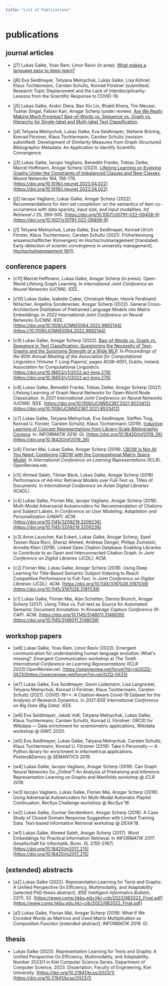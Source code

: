 ```yaml
---
title: "List of Publications"
---
```


# publications 

## journal articles

- [j7] Lukas Galke, Yoav Ram, Limor Raviv (in prep). [What makes a language easy to deep-learn?](https://arxiv.org/abs/2302.12239)

- [j6] Eva Seidlmayer, Tetyana Melnychuk, Lukas Galke, Lisa Kühnel, Klaus Tochtermann, Carsten Schultz, Konrad Förstner (submitted). Research Topic Displacement and the Lack of Interdisciplinarity: Lessons from the Scientific Response to COVID-19.

- [j5] Lukas Galke, Andor Diera, Bao Xin Lin, Bhakti Khera, Tim Meuser, Tushar Singal, Fabian Karl, Ansgar Scherp (under review). [Are We Really Making Much Progress? Bag-of-Words vs. Sequence vs. Graph vs. Hierarchy for Single-label and Multi-label Text Classification](https://arxiv.org/abs/2204.03954).

- [j4] Tetyana Melnychuk, Lukas Galke, Eva Seidlmayer; Stefanie Bröring, Konrad Förstner, Klaus Tochtermann, Carsten Schultz (revision submitted). Development of Similarity Measures from Graph-Structured Bibliographic Metadata: An Application to Identify Scientific Convergence.

- [j3] Lukas Galke, Iacopo Vagliano, Benedikt Franke, Tobias Zielke, Marcel Hoffmann, Ansgar Scherp (2023). [Lifelong Learning on Evolving Graphs Under the Constraints of Imbalanced Classes and New Classes](https://pure.mpg.de/rest/items/item_3368482_4/component/file_3510107/content). *Neural Networks* 164, 156-176. [https://doi.org/10.1016/j.neunet.2023.04.022](https://doi.org/10.1016/j.neunet.2023.04.022)

- [j2] Iacopo Vagliano, Lukas Galke, Ansgar Scherp (2022). Recommendations for item set completion: on the semantics of item co-occurrence with data sparsity, input size, and input modalities. *Inf Retrieval J* 25, 269–305. [https://doi.org/10.1007/s10791-022-09408-9](https://doi.org/10.1007/s10791-022-09408-9)

- [j1] Tetyana Melnychuk, Lukas Galke, Eva Seidlmayer, Konrad Ulrich Förster, Klaus Tochtermann, Carsten Schultz (2021). Früherkennung wissenschaftlicher Konvergenz im Hochschulmanagement [translated: Early-detection of scientic convergence in university management]. [*Hochschulmanagement* 16(1)](https://www.universitaetsverlagwebler.de/_files/ugd/7bac3c_24fe9adc2e3740178ad5ba98f66d1931.pdf).

## conference papers

- [c11] Marcel Hoffmann, Lukas Galke, Ansgar Scherp (in press). Open-World Lifelong Graph Learning. In *International Joint Conference on Neural Networks (IJCNN)*. IEEE.

- [c10] Lukas Galke, Isabelle Cuber, Christoph Meyer, Henrik Ferdinand Nölscher, Angelina Sonderecker, Ansgar Scherp (2022). General Cross-Architecture Distillation of Pretrained Language Models into Matrix Embeddings. In *2022 International Joint Conference on Neural Networks (IJCNN)*. IEEE. [https://doi.org/10.1109/IJCNN55064.2022.9892144](https://10.1109/IJCNN55064.2022.9892144)

- [c9] Lukas Galke, Ansgar Scherp (2022). [Bag-of-Words vs. Graph vs. Sequence in Text Classification: Questioning the Necessity of Text-Graphs and the Surprising Strength of a Wide MLP](https://doi.org/10.18653/v1/2022.acl-long.279). In *Proceedings of the 60th Annual Meeting of the Association for Computational Linguistics (Volume 1: Long Papers)*, pages 4038–4051, Dublin, Ireland. Association for Computational Linguistics. [https://doi.org/10.18653/v1/2022.acl-long.279](https://doi.org/10.18653/v1/2022.acl-long.279)

- [c8] Lukas Galke, Benedikt Franke, Tobias Zielke, Ansgar Scherp (2021). Lifelong Learning of Graph Neural Networks for Open-World Node Classication. In *2021 International Joint Conference on Neural Networks (IJCNN)*. IEEE. [https://doi.org/10.1109/IJCNN52387.2021.9533412](https://doi.org/10.1109/IJCNN52387.2021.9533412)

- [c7] Lukas Galke, Tetyana Melnychuk, Eva Seidlmayer, Steffen Trog, Konrad U. Förster, Carsten Schultz, Klaus Tochtermann (2019). [Inductive Learning of Concept Representations from Library-Scale Bibliographic Corpora](https://dl.gi.de/handle/20.500.12116/24973). In: *INFORMATIK 2019*. GI. [https://doi.org/10.18420/inf2019_26](https://doi.org/10.18420/inf2019_26)

- [c6] Florian Mai, Lukas Galke, Ansgar Scherp (2019). [CBOW Is Not All You Need: Combining CBOW with the Compositional Matrix Space Model](https://openreview.net/pdf?id=H1MgjoR9tQ). In *International Conference on Learning Representations (ICLR)*. OpenReview.net.

- [c5] Ahmed Saleh, Tilman Beck, Lukas Galke, Ansgar Scherp (2018). Performance of Ad-Hoc Retrieval Models over Full-Text vs. Titles of Documents. In *International Conference on Asian Digital Libraries (ICADL)*.

- [c4] Lukas Galke, Florian Mai, Iacopo Vagliano, Ansgar Scherp (2018). Multi-Modal Adversarial Autoencoders for Recommendation of Citations and Subject Labels. In *Conference on User Modeling, Adaptation and Personalization (UMAP)*. ACM. [https://doi.org/10.1145/3209219.3209236](https://doi.org/10.1145/3209219.3209236)

- [c3] Anne Lauscher, Kai Eckert, Lukas Galke, Ansgar Scherp, Syed Tassen Raza Rizvi, Sheraz Ahmed, Andreas Dengel, Philipp Zumstein, Annette Klein (2018). Linked Open Citation Database: Enabling Libraries to Contribute to an Open and Interconnected Citation Graph. In *Joint Conference on Digital Libraries (JCDL)*. ACM.

- [c2] Florian Mai, Lukas Galke, Ansgar Scherp (2018). Using Deep Learning for Title-Based Semantic Subject Indexing to Reach Competitive Performance to Full-Text. In *Joint Conference on Digital Libraries (JCDL)*. ACM. [https://doi.org/10.1145/3197026.3197039](https://doi.org/10.1145/3197026.3197039)

- [c1] Lukas Galke, Florian Mai, Alan Schelten, Dennis Brunch, Ansgar Scherp (2017). Using Titles vs. Full-text as Source for Automated Semantic Document Annotation. In *Knowledge Capture Conference (K-CAP)*. ACM. [https://doi.org/10.1145/3148011.3148039](https://doi.org/10.1145/3148011.3148039)

## workshop papers

- [w8] Lukas Galke, Yoav Ram, Limor Raviv (2022). Emergent communication for understanding human language evolution: What's missing?. Emergent Communication workshop at *The Tenth International Conference on Learning Representations (ICLR 2022)*.OpenReview.net. [https://openreview.net/forum?id=rqUGZQ-0XZ5](https://openreview.net/forum?id=rqUGZQ-0XZ5)

- [w7] Lukas Galke, Eva Seidlmayer, Gavin Lüdemann, Lisa Langnickel, Tetyana Melnychuk, Konrad U Förstner, Klaus Tochtermann, Carsten Schultz (2021). COVID-19++: A Citation-Aware Covid-19 Dataset for the Analysis of Research Dynamics. In *2021 IEEE International Conference on Big Data (Big Data)*. IEEE.

- [w6] Eva Seidlmayer, Jakob Voß, Tatyana Melnychuk, Lukas Galke, Klaus Tochtermann, Carsten Schultz, Konrad U. Förstner: ORCID for Wikidata — Data enrichment for scientometric applications, Wikidata workshop @ *ISWC 2020*.

- [w5] Eva Seidlmayer, Lukas Galke, Tatyana Melnychuk, Carsten Schultz, Klaus Tochtermann, Konrad U. Förstner (2019): Take it Personally — A Python library for enrichment in informetrical applications. Posters&Demos @ *SEMANTICS 2019*.

- [w4] Lukas Galke, Iacopo Vagliano, Ansgar Scherp (2019). Can Graph Neural Networks Go „Online“? An Analysis of Pretraining and Inference. Representation Learning on Graphs and Manifolds workshop @ *ICLR 2019*.

- [w3] Iacopo Vagliano, Lukas Galke, Florian Mai, Ansgar Scherp (2018). Using Adversarial Autoencoders for Multi-Modal Automatic Playlist Continuation. RecSys Challenge workshop @ *RecSys'18*.

- [w2] Lukas Galke, Gunnar Gerstenkorn, Ansgar Scherp (2018). A Case Study of Closed-Domain Response Suggestion with Limited Training Data. Text-based Information Retrieval workshop @ *DEXA'18*.

- [w1] Lukas Galke, Ahmed Saleh, Ansgar Scherp (2017). Word Embeddings for Practical Information Retrieval. In *INFORMATIK 2017*. Gesellschaft für Informatik, Bonn. (S. 2155-2167). [https://doi.org/10.18420/in2017_215](https://doi.org/10.18420/in2017_215)

## (extended) abstracts

- [a2] Lukas Galke (2022). Representation Learning for Texts and Graphs: A Unified Perspective On Efficiency, Multimodality, and Adaptability [selected PhD thesis abstract]. *IEEE Intelligent Informatics Bulletin*, 22(1), 52. [https://www.comp.hkbu.edu.hk/~cib/2022/IIB2022_Final.pdf](https://www.comp.hkbu.edu.hk/~cib/2022/IIB2022_Final.pdf)

- [a1] Lukas Galke, Florian Mai, Ansgar Scherp (2019): What If We Encoded Words as Matrices and Used Matrix Multiplication as Composition Function [extended abstract]. INFORMATIK 2019. GI.

## thesis

- Lukas Galke (2023). Representation Learning for Texts and Graphs: A Unified Perspective On Efficiency, Multimodality, and Adaptability. Number 2023/1 in Kiel Computer Science Series. Department of Computer Science, 2023. Dissertation, Faculty of Engineering, Kiel University. [https://doi.org/10.21941/kcss/2023/1](https://doi.org/10.21941/kcss/2023/1)

